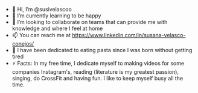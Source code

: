 - 👋 Hi, I’m @susivelascoo
- 🌱 I’m currently learning to be happy
- 💞️ I’m looking to collaborate on teams that can provide me with knowledge and where I feel at home
- 📫 You can reach me at https://www.linkedin.com/in/susana-velasco-conejos/
- 🍝 I have been dedicated to eating pasta since I was born without getting tired
- ⚡ Facts: In my free time, I dedicate myself to making videos for some companies Instagram's, reading (literature is my greatest passion), singing, do CrossFit and having fun. I like to keep myself busy all the time.

<!---
susivelascoo/susivelascoo is a ✨ special ✨ repository because its `README.md` (this file) appears on your GitHub profile.
You can click the Preview link to take a look at your changes.
--->
